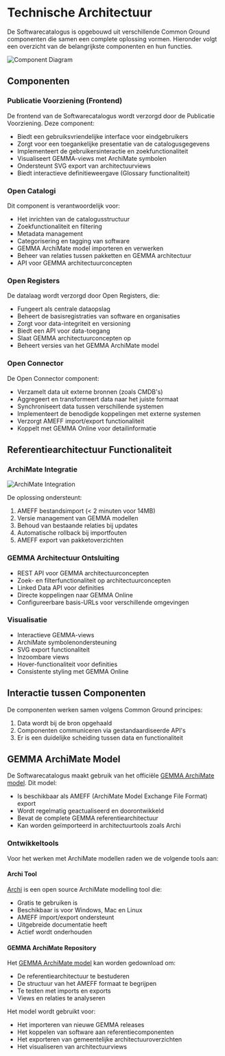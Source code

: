 # Technische Architectuur

De Softwarecatalogus is opgebouwd uit verschillende Common Ground componenten die samen een complete oplossing vormen. Hieronder volgt een overzicht van de belangrijkste componenten en hun functies.

![Component Diagram](diagrams/components.svg)

## Componenten

### Publicatie Voorziening (Frontend)
De frontend van de Softwarecatalogus wordt verzorgd door de Publicatie Voorziening. Deze component:
- Biedt een gebruiksvriendelijke interface voor eindgebruikers
- Zorgt voor een toegankelijke presentatie van de catalogusgegevens
- Implementeert de gebruikersinteractie en zoekfunctionaliteit
- Visualiseert GEMMA-views met ArchiMate symbolen
- Ondersteunt SVG export van architectuurviews
- Biedt interactieve definitieweergave (Glossary functionaliteit)

### Open Catalogi
Dit component is verantwoordelijk voor:
- Het inrichten van de catalogusstructuur
- Zoekfunctionaliteit en filtering
- Metadata management
- Categorisering en tagging van software
- GEMMA ArchiMate model importeren en verwerken
- Beheer van relaties tussen pakketten en GEMMA architectuur
- API voor GEMMA architectuurconcepten

### Open Registers
De datalaag wordt verzorgd door Open Registers, die:
- Fungeert als centrale dataopslag
- Beheert de basisregistraties van software en organisaties
- Zorgt voor data-integriteit en versioning
- Biedt een API voor data-toegang
- Slaat GEMMA architectuurconcepten op
- Beheert versies van het GEMMA ArchiMate model

### Open Connector
De Open Connector component:
- Verzamelt data uit externe bronnen (zoals CMDB's)
- Aggregeert en transformeert data naar het juiste formaat
- Synchroniseert data tussen verschillende systemen
- Implementeert de benodigde koppelingen met externe systemen
- Verzorgt AMEFF import/export functionaliteit
- Koppelt met GEMMA Online voor detailinformatie

## Referentiearchitectuur Functionaliteit

### ArchiMate Integratie
![ArchiMate Integration](diagrams/archimate_integration.svg)

De oplossing ondersteunt:
1. AMEFF bestandsimport (< 2 minuten voor 14MB)
2. Versie management van GEMMA modellen
3. Behoud van bestaande relaties bij updates
4. Automatische rollback bij importfouten
5. AMEFF export van pakketoverzichten

### GEMMA Architectuur Ontsluiting
- REST API voor GEMMA architectuurconcepten
- Zoek- en filterfunctionaliteit op architectuurconcepten
- Linked Data API voor definities
- Directe koppelingen naar GEMMA Online
- Configureerbare basis-URLs voor verschillende omgevingen

### Visualisatie
- Interactieve GEMMA-views
- ArchiMate symbolenondersteuning
- SVG export functionaliteit
- Inzoombare views
- Hover-functionaliteit voor definities
- Consistente styling met GEMMA Online

## Interactie tussen Componenten

De componenten werken samen volgens Common Ground principes:
1. Data wordt bij de bron opgehaald
2. Componenten communiceren via gestandaardiseerde API's
3. Er is een duidelijke scheiding tussen data en functionaliteit

## GEMMA ArchiMate Model

De Softwarecatalogus maakt gebruik van het officiële [GEMMA ArchiMate model](https://www.gemmaonline.nl/index.php?title=Download_GEMMA_ArchiMate-repository). Dit model:
- Is beschikbaar als AMEFF (ArchiMate Model Exchange File Format) export
- Wordt regelmatig geactualiseerd en doorontwikkeld
- Bevat de complete GEMMA referentiearchitectuur
- Kan worden geïmporteerd in architectuurtools zoals Archi

### Ontwikkeltools
Voor het werken met ArchiMate modellen raden we de volgende tools aan:

#### Archi Tool
[Archi](https://www.archimatetool.com/) is een open source ArchiMate modelling tool die:
- Gratis te gebruiken is
- Beschikbaar is voor Windows, Mac en Linux
- AMEFF import/export ondersteunt
- Uitgebreide documentatie heeft
- Actief wordt onderhouden

#### GEMMA ArchiMate Repository
Het [GEMMA ArchiMate model](https://www.gemmaonline.nl/index.php?title=Download_GEMMA_ArchiMate-repository) kan worden gedownload om:
- De referentiearchitectuur te bestuderen
- De structuur van het AMEFF formaat te begrijpen
- Te testen met imports en exports
- Views en relaties te analyseren

Het model wordt gebruikt voor:
- Het importeren van nieuwe GEMMA releases
- Het koppelen van software aan referentiecomponenten
- Het exporteren van gemeentelijke architectuuroverzichten
- Het visualiseren van architectuurviews 
